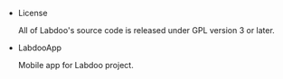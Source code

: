 * License

  All of Labdoo's source code is released under GPL version 3 or later.

* LabdooApp

  Mobile app for Labdoo project.
